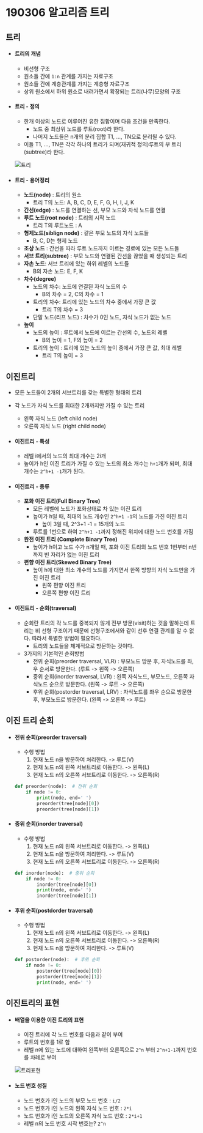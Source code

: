 # 190306 알고리즘 트리

## 트리

- #### 트리의 개념

  - 비선형 구조
  - 원소들 간에 `1:n` 관계를 가지는 자료구조
  - 원소들 간에 계층관계를 가지는 계층형 자료구조
  - 상위 원소에서 하위 원소로 내려가면서 확장되는 트리(나무)모양의 구조



- #### 트리 - 정의

  - 한개 이상의 노드로 이루어진 유한 집합이며 다음 조건을 만족한다.
    - 노드 중 최상위 노드를 루트(root)라 한다.
    - 나머지 노드들은 n개의 분리 집합 T1, ..., TN으로 분리될 수 있다.
  - 이들 T1, ..., TN은 각각 하나의 트리가 되며(재귀적 정의)루트의 부 트리(subtree)라 한다.

  ![트리](C:\Users\kig95\Desktop\Til\image\트리.png)



- #### 트리 - 용어정리

  - **노드(node)** : 트리의 원소
    - 트리 T의 노드: A, B, C, D, E, F, G, H, I, J, K
  - **간선(edge)** : 노드를 연결하는 선, 부모 노드와 자식 노드를 연결
  - **루트 노드(root node)** : 트리의 시작 노드
    - 트리 T의 루트노드 : A
  - **형제노드(siblign node)** : 같은 부모 노드의 자식 노드들
    - B, C, D는 형제 노드
  - **조상 노드** : 간선을 따라 루트 노드까지 이르는 경로에 있는 모든 노드들
  - **서브 트리(subtree)** : 부모 노드와 연결된 간선을 끊었을 때 생성되는 트리
  - **자손 노드**: 서브 트리에 있는 하위 레벨의 노드들
    - B의 자손 노드: E, F, K
  - **차수(degree)**
    - 노드의 차수: 노드에 연결된 자식 노드의 수
      - B의 차수 = 2, C의 차수 = 1
    - 트리의 차수: 트리에 있는 노드의 차수 중에서 가장 큰 값
      - 트리 T의 차수 = 3
    - 단말 노드(리프 노드) : 차수가 0인 노드, 자식 노드가 없는 노드
  - **높이**
    - 노드의 높이 : 루트에서 노드에 이르는 간선의 수, 노드의 레벨
      - B의 높이 = 1, F의 높이 = 2
    - 트리의 높이 : 트리에 있는 노드의 높이 중에서 가장 큰 값, 최대 레벨
      - 트리 T의 높이 = 3



## 이진트리

- 모든 노드들이 2개의 서브트리를 갖는 특별한 형태의 트리
- 각 노드가 자식 노드를 최대한 2개까지만 가질 수 있는 트리
  - 왼쪽 자식 노드 (left child node)
  - 오른쪽 자식 노드 (right child node)



- #### 이진트리 - 특성

  - 레벨 i에서의 노드의 최대 개수는 2i개
  - 높이가 h인 이진 트리가 가질 수 있는 노드의 최소 개수는 `h+1`개가 되며, 최대 개수는 `2^h+1 -1`개가 된다.



- #### 이진트리 - 종류

  - **포화 이진 트리(Full Binary Tree)**
    - 모든 레벨에 노드가 포화상태로 차 있는 이진 트리
    - 높이가 h일 때, 최대의 노드 개수인 `2^h+1 -1`의 노드를 가진 이진 트리 
      - 높이 3일 때, 2^3+1 -1 = 15개의 노드
    - 루트를 1번으로 하여 `2^h+1 -1`까지 정해진 위치에 대한 노드 번호를 가짐
  - **완전 이진 트리 (Complete Binary Tree)**
    - 높이가 h이고 노드 수가 n개일 때, 포화 이진 트리의 노드 번호 1번부터 n번까지 빈 자리가 없는 이진 트리
  - **편향 이진 트리(Skewed Binary Tree)**
    - 높이 h에 대한 최소 개수의 노드를 가지면서 한쪽 방향의 자식 노드만을 가진 이진 트리
      - 왼쪽 편향 이진 트리
      - 오른쪽 편향 이진 트리



- #### 이진트리 - 순회(traversal)

  - 순회란 트리의 각 노드를 중복되지 않게 전부 방문(visit)하는 것을 말하는데 트리는 비 선형 구조이기 때문에 선형구조에서와 같이 선후 연결 관계를 알 수 없다. 따라서 특별한 방법이 필요하다.
    - 트리의 노드들을 체계적으로 방문하는 것이다.
  - 3가지의 기본적인 순회방법
    - 전위 순회(preorder traversal, VLR) : 부모노드 방문 후, 자식노드를 좌, 우 순서로 방문한다. (루트 -> 왼쪽 -> 오른쪽)
    - 중위 순회(inorder traversal, LVR) : 왼쪽 자식노드, 부모노드, 오른쪽 자식노드 순으로 방문한다. (왼쪽 -> 루트 -> 오른쪽)
    - 후위 순회(postorder traversal, LRV) : 자식노드를 좌우 순으로 방문한 후, 부모노드로 방문한다. (왼쪽 -> 오른쪽 -> 루트)



## 이진 트리 순회

- #### 전위 순회(preorder traversal)

  - 수행 방법
    1. 현재 노드 n을 방문하여 처리한다. -> 루트(V)
    2. 현재 노드 n의 왼쪽 서브트리로 이동한다. -> 왼쪽(L)
    3. 현재 노드 n의 오른쪽 서브트리로 이동한다. -> 오른쪽(R)

  ```python
  def preorder(node):  # 전위 순회
      if node != 0:
          print(node, end=' ')
          preorder(tree[node][0])
          preorder(tree[node][1])
  ```

- #### 중위 순회(inorder traversal)

  - 수행 방법
    1. 현재 노드 n의 왼쪽 서브트리로 이동한다. -> 왼쪽(L)
    2. 현재 노드 n을 방문하여 처리한다. -> 루트(V)
    3. 현재 노드 n의 오른쪽 서브트리로 이동한다. -> 오른쪽(R)

  ```python
  def inorder(node):  # 중위 순회
      if node != 0:
          inorder(tree[node][0])
          print(node, end=' ')
          inorder(tree[node][1])
  ```

- #### 후위 순회(postdorder traversal)

  - 수행 방법
    1. 현재 노드 n의 왼쪽 서브트리로 이동한다. -> 왼쪽(L)
    2. 현재 노드 n의 오른쪽 서브트리로 이동한다. -> 오른쪽(R)
    3. 현재 노드 n을 방문하여 처리한다. -> 루트(V)

  ```python
  def postorder(node):  # 후위 순회
      if node != 0:
          postorder(tree[node][0])
          postorder(tree[node][1])
          print(node, end=' ')
  ```

## 이진트리의 표현

- #### 배열을 이용한 이진 트리의 표현

  - 이진 트리에 각 노드 번호를 다음과 같이 부여
  - 루트의 번호를 1로 함
  - 레벨 n에 있는 노드에 대하여 왼쪽부터 오른쪽으로 `2^n` 부터 `2^n+1-1`까지 번호를 차례로 부여

  ![트리표현](C:\Users\kig95\Desktop\Til\image\트리표현.png)

- #### 노드 번호 성질

  - 노드 번호가 i인 노드의 부모 노드 번호 : `i/2`
  - 노드 번호가 i인 노드의 왼쪽 자식 노드 번호 : `2*i`
  - 노드 번호가 i인 노드의 오른쪽 자식 노드 번호 : `2*i+1`
  - 레벨 n의 노드 번호 시작 번호는? `2^n`